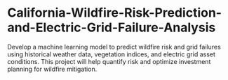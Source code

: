 # California-Wildfire-Risk-Prediction-and-Electric-Grid-Failure-Analysis
Develop a machine learning model to predict wildfire risk and grid failures using historical weather data, vegetation indices, and electric grid asset conditions. This project will help quantify risk and optimize investment planning for wildfire mitigation.
